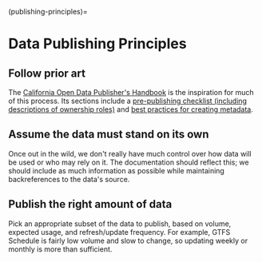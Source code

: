 (publishing-principles)=
# Data Publishing Principles

## Follow prior art
The [California Open Data Publisher's Handbook](https://docs.data.ca.gov/california-open-data-publishers-handbook/)
is the inspiration for much of this process. Its sections include a
[pre-publishing checklist (including descriptions of ownership roles)](https://docs.data.ca.gov/california-open-data-publishers-handbook/1.-review-the-pre-publishing-checklist)
and [best practices for creating metadata](https://docs.data.ca.gov/california-open-data-publishers-handbook/3.-create-metadata-and-data-dictionary).

## Assume the data must stand on its own
Once out in the wild, we don't really have much control over how data will
be used or who may rely on it. The documentation should reflect this; we
should include as much information as possible while maintaining
backreferences to the data's source.

## Publish the right amount of data
Pick an appropriate subset of the data to publish, based on volume, expected
usage, and refresh/update frequency. For example, GTFS Schedule is fairly low
volume and slow to change, so updating weekly or monthly is more than
sufficient.
